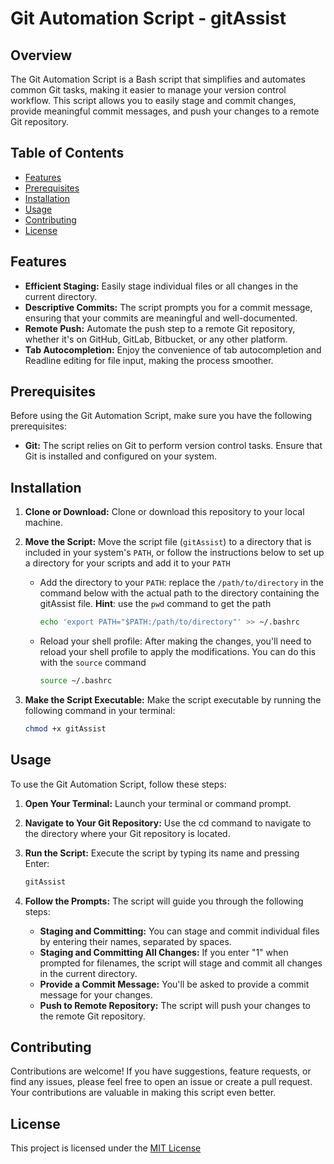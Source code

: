 # Git Automation Script - gitAssist

## Overview

The Git Automation Script is a Bash script that simplifies and automates common Git tasks, making it easier to manage your version control workflow. This script allows you to easily stage and commit changes, provide meaningful commit messages, and push your changes to a remote Git repository.

## Table of Contents

- [Features](#features)
- [Prerequisites](#prerequisites)
- [Installation](#installation)
- [Usage](#usage)
- [Contributing](#contributing)
- [License](#license)

## Features

- **Efficient Staging:** Easily stage individual files or all changes in the current directory.
- **Descriptive Commits:** The script prompts you for a commit message, ensuring that your commits are meaningful and well-documented.
- **Remote Push:** Automate the push step to a remote Git repository, whether it's on GitHub, GitLab, Bitbucket, or any other platform.
- **Tab Autocompletion:** Enjoy the convenience of tab autocompletion and Readline editing for file input, making the process smoother.

## Prerequisites

Before using the Git Automation Script, make sure you have the following prerequisites:

- **Git:** The script relies on Git to perform version control tasks. Ensure that Git is installed and configured on your system.

## Installation

1. **Clone or Download:** Clone or download this repository to your local machine.

2. **Move the Script:** Move the script file (`gitAssist`) to a directory that is included in your system's `PATH`, or follow the instructions below to set up a directory for your scripts and add it to your `PATH`
	- Add the directory to your `PATH`: replace the `/path/to/directory` in the command below with the actual path to the directory containing the gitAssist file. **Hint**: use the `pwd` command to get the path
	    ```bash
	    echo 'export PATH="$PATH:/path/to/directory"' >> ~/.bashrc
	    ```
	- Reload your shell profile: After making the changes, you'll need to reload your shell profile to apply the modifications. You can do this with the `source` command
	    ```bash
	    source ~/.bashrc
	    ```

3. **Make the Script Executable:** Make the script executable by running the following command in your terminal:

   ```bash
   chmod +x gitAssist
   ```

## Usage

To use the Git Automation Script, follow these steps:

1. **Open Your Terminal:** Launch your terminal or command prompt.

2. **Navigate to Your Git Repository:** Use the cd command to navigate to the directory where your Git repository is located.

3. **Run the Script:** Execute the script by typing its name and pressing Enter:
   ```bash
   gitAssist
   ```

4. **Follow the Prompts:** The script will guide you through the following steps:
	- **Staging and Committing:** You can stage and commit individual files by entering their names, separated by spaces.
	- **Staging and Committing All Changes:** If you enter "1" when prompted for filenames, the script will stage and commit all changes in the current directory.
	- **Provide a Commit Message:** You'll be asked to provide a commit message for your changes.
	- **Push to Remote Repository:** The script will push your changes to the remote Git repository.

## Contributing

Contributions are welcome! If you have suggestions, feature requests, or find any issues, please feel free to open an issue or create a pull request. Your contributions are valuable in making this script even better.

## License

This project is licensed under the [MIT License](https://choosealicense.com/licenses/mit/)
